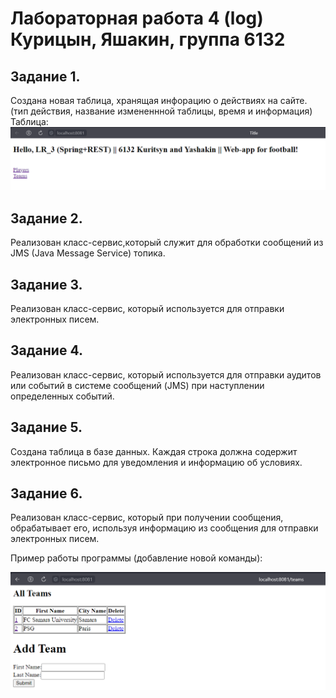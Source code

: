 # Лабораторная работа 4 (log) Курицын, Яшакин, группа 6132
## Задание 1.
Создана новая таблица, хранящая инфорацию о действиях на сайте. (тип действия, название измененнной таблицы, время и информация)
Таблица:
![image](https://github.com/BandooSs/CSA_LR_3/blob/master/screen/1.png)

## Задание 2.

Реализован класс-сервис,который служит для обработки сообщений из JMS (Java Message Service) топика.

## Задание 3.

Реализован класс-сервис, который используется для отправки электронных писем.

## Задание 4.

Реализован класс-сервис, который используется для отправки аудитов или событий в системе сообщений (JMS) при наступлении определенных событий.

## Задание 5.

Создана таблица в базе данных. Каждая строка должна содержит электронное письмо для уведомления и информацию об условиях.

## Задание 6.

Реализован класс-сервис, который при получении сообщения, обрабатывает его, используя информацию из сообщения для отправки электронных писем.

Пример работы программы (добавление новой команды):

![image](https://github.com/BandooSs/CSA_LR_3/blob/master/screen/4.png)




